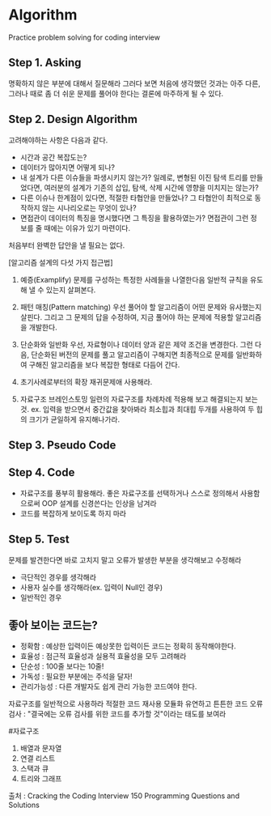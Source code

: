 # Algorithm
Practice problem solving for coding interview

## Step 1. Asking
명확하지 않은 부분에 대해서 질문해라
그러다 보면 처음에 생각했던 것과는 아주 다른, 그러나 때로 좀 더 쉬운 문제를 풀어야 한다는 결론에 마주하게 될 수 있다.

## Step 2. Design Algorithm
고려해야하는 사항은 다음과 같다.
* 시간과 공간 복잡도는?
* 데이터가 많아지면 어떻게 되나?
* 내 설계가 다른 이슈들을 파생시키지 않는가? 일례로, 변형된 이진 탐색 트리를 만들었다면, 여러분의 설계가 기존의 삽입, 탐색, 삭제 시간에 영향을 미치지는 않는가?
* 다른 이슈나 한계점이 있다면, 적절한 타협안을 만들었나? 그 타협안이 최적으로 동작하지 않는 시나리오로는 무엇이 있나?
* 면접관이 데이터의 특징을 명시했다면 그 특징을 활용하였는가? 면접관이 그런 정보를 줄 때에는 이유가 있기 마련이다.

처음부터 완벽한 답안을 낼 필요는 없다.


[알고리즘 설계의 다섯 가지 접근법]
1. 예증(Examplify)
문제를 구성하는 특정한 사례들을 나열한다음 일반적 규칙을 유도해 낼 수 있는지 살펴본다.

2. 패턴 매칭(Pattern matching)
우선 풀어야 할 알고리즘이 어떤 문제와 유사했는지 살핀다. 그리고 그 문제의 답을 수정하여, 지금 풀어야 하는 문제에 적용할 알고리즘을 개발한다.

3. 단순화와 일반화
우선, 자료형이나 데이터 양과 같은 제약 조건을 변경한다. 그런 다음, 단순화된 버전의 문제를 풀고 알고리즘이 구해지면 최종적으로 문제를 일반화하여 구해진 알고리즘을 보다 복잡한 형태로 다듬어 간다.

4. 초기사례로부터의 확장
재귀문제애 사용해라.

5. 자료구조 브레인스토밍
일련의 자료구조를 차례차례 적용해 보고 해결되는지 보는 것.
ex. 입력을 받으면서 중간값을 찾아봐라
최소힙과 최대힙 두개를 사용하여 두 힙의 크기가 균일하게 유지해나가라.

## Step 3. Pseudo Code

## Step 4. Code

* 자료구조를 풍부히 활용해라.
    좋은 자료구조를 선택하거나 스스로 정의해서 사용함으로써 OOP 설계를 신경쓴다는 인상을 남겨라
* 코드를 복잡하게 보이도록 하지 마라

## Step 5. Test
문제를 발견한다면 바로 고치지 말고 오류가 발생한 부분을 생각해보고 수정해라

* 극단적인 경우를 생각해라
* 사용자 실수를 생각해라(ex. 입력이 Null인 경우)
* 일반적인 경우


## 좋아 보이는 코드는?
* 정확함 : 예상한 입력이든 예상못한 입력이든 코드는 정확히 동작해야한다.
* 효율성 : 점근적 효율성과 실용적 효율성을 모두 고려해라
* 단순성 : 100줄 보다는 10줄!
* 가독성 : 필요한 부분에는 주석을 달자!
* 관리가능성 : 다른 개발자도 쉽게 관리 가능한 코드여야 한다.

    
자료구조를 일반적으로 사용하라
적절한 코드 재사용
모듈화
유연하고 튼튼한 코드
오류검사 : "결국에는 오류 검사를 위한 코드를 추가할 것"이라는 태도를 보여라



#자료구조
1. 배열과 문자열
2. 연결 리스트
3. 스택과 큐
4. 트리와 그래프


 




출처 : Cracking the Coding Interview 150 Programming Questions and Solutions